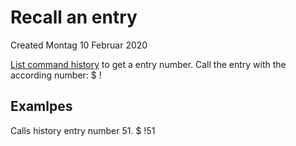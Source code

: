 # Recall an entry
Created Montag 10 Februar 2020

[List command history](./List.md) to get a entry number.
Call the entry with the according number:
$ !<entry number>

Examlpes
--------
Calls history entry number 51.
$ !51

